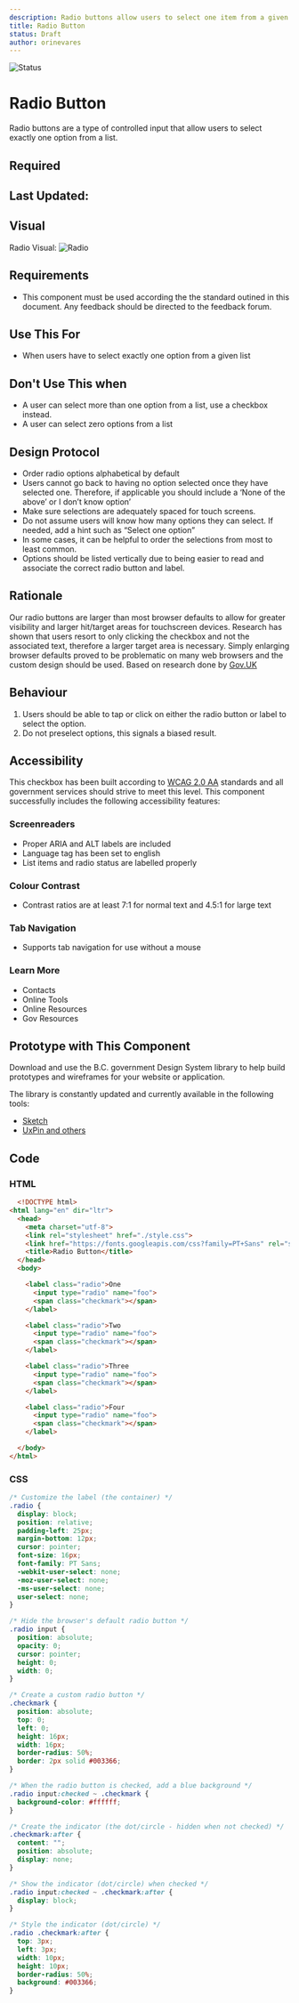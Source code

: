 ```yaml
---
description: Radio buttons allow users to select one item from a given list.
title: Radio Button
status: Draft
author: orinevares
---
```


![Status](https://img.shields.io/badge/Component-Draft-orange.svg)

# Radio Button
Radio buttons are a type of controlled input that allow users to select exactly one option from a list.

## Required

## Last Updated:

## Visual
  Radio Visual:
![Radio](https://github.com/bcgov/design-system/blob/master/components/radio/images/radio.png?raw=true)

## Requirements
* This component must be used according the the standard outined in this document. Any feedback should be directed to the feedback forum.

## Use This For
* When users have to select exactly one option from a given list

## Don't Use This when
*	A user can select more than one option from a list, use a checkbox instead.
*	A user can select zero options from a list

## Design Protocol
*	Order radio options alphabetical by default
*	Users cannot go back to having no option selected once they have selected one. Therefore, if applicable you should include a ‘None of the above’ or I don’t know option’
*	Make sure selections are adequately spaced for touch screens.
*	Do not assume users will know how many options they can select. If needed, add a hint such as “Select one option” 
*	In some cases, it can be helpful to order the selections from most to least common.
*	Options should be listed vertically due to being easier to read and associate the correct radio button and label.

## Rationale
Our radio buttons are larger than most browser defaults to allow for greater visibility and larger hit/target areas for touchscreen devices. Research has shown that users resort to only clicking the checkbox and not the associated text, therefore a larger target area is necessary. Simply enlarging browser defaults proved to be problematic on many web browsers and the custom design should be used.
Based on research done by [Gov.UK](https://designnotes.blog.gov.uk/2016/11/30/weve-updated-the-radios-and-checkboxes-on-gov-uk/)

## Behaviour
1.	Users should be able to tap or click on either the radio button or label to select the option.
2.	Do not preselect options, this signals a biased result.

## Accessibility
This checkbox has been built according to [WCAG 2.0 AA](https://www.w3.org/TR/WCAG20/) standards and all government services should strive to meet this level.  This component successfully includes the following accessibility features:

### Screenreaders
* Proper ARIA and ALT labels are included
* Language tag has been set to english
* List items and radio status are labelled properly

### Colour Contrast
* Contrast ratios are at least 7:1 for normal text and 4.5:1 for large text

### Tab Navigation
* Supports tab navigation for use without a mouse

### Learn More
* Contacts
* Online Tools
* Online Resources
* Gov Resources

## Prototype with This Component
Download and use the B.C. government Design System library to help build prototypes and wireframes for your website or application.

The library is constantly updated and currently available in the following tools:

*	[Sketch](https://sketch.cloud/s/Q0bkG)
* [UxPin and others](https://sketch.cloud/s/Q0bkG)

## Code
### HTML
```HTML
  <!DOCTYPE html>
<html lang="en" dir="ltr">
  <head>
    <meta charset="utf-8">
    <link rel="stylesheet" href="./style.css">
    <link href="https://fonts.googleapis.com/css?family=PT+Sans" rel="stylesheet">
    <title>Radio Button</title>
  </head>
  <body>

    <label class="radio">One
      <input type="radio" name="foo">
      <span class="checkmark"></span>
    </label>

    <label class="radio">Two
      <input type="radio" name="foo">
      <span class="checkmark"></span>
    </label>

    <label class="radio">Three
      <input type="radio" name="foo">
      <span class="checkmark"></span>
    </label>

    <label class="radio">Four
      <input type="radio" name="foo">
      <span class="checkmark"></span>
    </label>

  </body>
</html>
```
 
### CSS
```CSS
/* Customize the label (the container) */
.radio {
  display: block;
  position: relative;
  padding-left: 25px;
  margin-bottom: 12px;
  cursor: pointer;
  font-size: 16px;
  font-family: PT Sans;
  -webkit-user-select: none;
  -moz-user-select: none;
  -ms-user-select: none;
  user-select: none;
}

/* Hide the browser's default radio button */
.radio input {
  position: absolute;
  opacity: 0;
  cursor: pointer;
  height: 0;
  width: 0;
}

/* Create a custom radio button */
.checkmark {
  position: absolute;
  top: 0;
  left: 0;
  height: 16px;
  width: 16px;
  border-radius: 50%;
  border: 2px solid #003366;
}

/* When the radio button is checked, add a blue background */
.radio input:checked ~ .checkmark {
  background-color: #ffffff;
}

/* Create the indicator (the dot/circle - hidden when not checked) */
.checkmark:after {
  content: "";
  position: absolute;
  display: none;
}

/* Show the indicator (dot/circle) when checked */
.radio input:checked ~ .checkmark:after {
  display: block;
}

/* Style the indicator (dot/circle) */
.radio .checkmark:after {
  top: 3px;
  left: 3px;
  width: 10px;
  height: 10px;
  border-radius: 50%;
  background: #003366;
}
```

